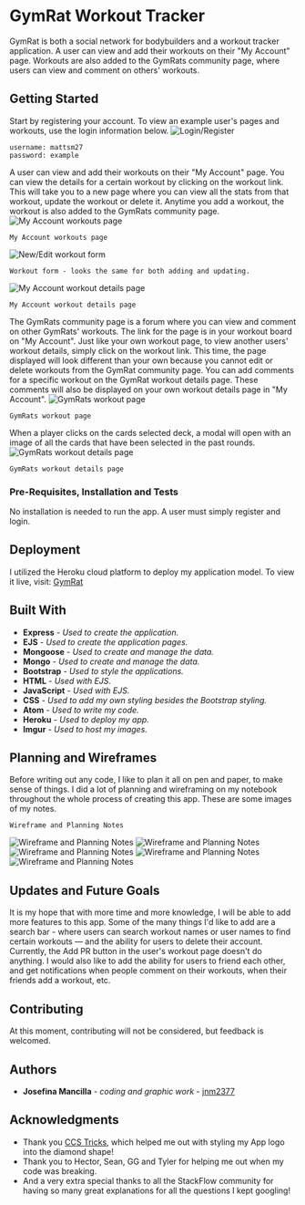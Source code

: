 # GymRat Workout Tracker
GymRat is both a social network for bodybuilders and a workout tracker application. A user can view and add their workouts on their "My Account" page. Workouts are also added to the GymRats community page, where users can view and comment on others' workouts.


## Getting Started

Start by registering your account. To view an example user's pages and workouts, use the login information below.
![Login/Register](https://i.imgur.com/fFBjtfp.png)
```
username: mattsm27
password: example
```

A user can view and add their workouts on their "My Account" page. You can view the details for a certain workout by clicking on the workout link. This will take you to a new page where you can view all the stats from that workout, update the workout or delete it. Anytime you add a workout, the workout is also added to the GymRats community page.
![My Account workouts page](https://i.imgur.com/3z9nLaq.png)
```
My Account workouts page
```
![New/Edit workout form](https://i.imgur.com/kl4ynMi.png)
```
Workout form - looks the same for both adding and updating.
```
![My Account workout details page](https://i.imgur.com/KKNUWLX.png)
```
My Account workout details page
```

The GymRats community page is a forum where you can view and comment on other GymRats' workouts. The link for the page is in your workout board on "My Account". Just like your own workout page, to view another users' workout details, simply click on the workout link. This time, the page displayed will look different than your own because you cannot edit or delete workouts from the GymRat community page. You can add comments for a specific workout on the GymRat workout details page. These comments will also be displayed on your own workout details page in "My Account".
![GymRats workout page](https://i.imgur.com/T9kfpMl.png)
```
GymRats workout page
```

 When a player clicks on the cards selected deck, a modal will open with an image of all the cards that have been selected in the past rounds.
 ![GymRats workout details page](https://i.imgur.com/cCYcrMb.png)
 ```
 GymRats workout details page
 ```


### Pre-Requisites, Installation and Tests

No installation is needed to run the app. A user must simply register and login.


## Deployment
I utilized the Heroku cloud platform to deploy my application model. To view it live, visit:
[GymRat](https://gym-rat-workout-tracker.herokuapp.com/workout_tracker/home)


## Built With

* **Express** - *Used to create the application.*
* **EJS** - *Used to create the application pages.*
* **Mongoose** - *Used to create and manage the data.*
* **Mongo** - *Used to create and manage the data.*
* **Bootstrap** - *Used to style the applications.*
* **HTML** - *Used with EJS.*
* **JavaScript** - *Used with EJS.*
* **CSS** - *Used to add my own styling besides the Bootstrap styling.*
* **Atom** - *Used to write my code.*
* **Heroku** - *Used to deploy my app.*
* **Imgur** - *Used to host my images.*

## Planning and Wireframes
Before writing out any code, I like to plan it all on pen and paper, to make sense of things. I did a lot of planning and wireframing on my notebook throughout the whole process of creating this app. These are some images of my notes.
```
Wireframe and Planning Notes
```
![Wireframe and Planning Notes](https://i.imgur.com/FgGQ5IBl.jpg)
![Wireframe and Planning Notes](https://i.imgur.com/huWCtCbl.jpg)
![Wireframe and Planning Notes](https://i.imgur.com/WoKMeFzl.jpg)
![Wireframe and Planning Notes](https://i.imgur.com/4BovepIl.jpg)
![Wireframe and Planning Notes](https://i.imgur.com/4BovepIl.jpg)


## Updates and Future Goals
It is my hope that with more time and more knowledge, I will be able to add more features to this app. Some of the many things I'd like to add are a search bar - where users can search workout names or user names to find certain workouts — and the ability for users to delete their account. Currently, the Add PR button in the user's workout page doesn't do anything. I would also like to add the ability for users to friend each other, and get notifications when people comment on their workouts, when their friends add a workout, etc.

## Contributing

At this moment, contributing will not be considered, but feedback is welcomed.


## Authors

* **Josefina Mancilla** - *coding and graphic work* - [jnm2377](https://github.com/jnm2377)


## Acknowledgments

* Thank you [CCS Tricks](https://css-tricks.com/examples/ShapesOfCSS/), which helped me out with styling my App logo into the diamond shape!
* Thank you to Hector, Sean, GG and Tyler for helping me out when my code was breaking.
* And a very extra special thanks to all the StackFlow community for having so many great explanations for all the questions I kept googling!
